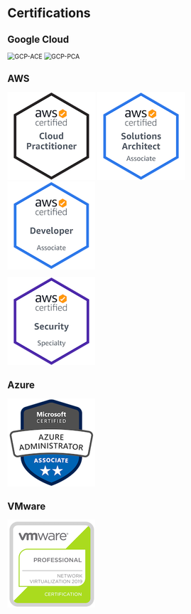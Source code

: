 # Certifications

## Google Cloud

![GCP-ACE](https://api.accredible.com/v1/frontend/credential_website_embed_image/badge/29136057 "GCP-ACE")
![GCP-PCA](https://api.accredible.com/v1/frontend/credential_website_embed_image/badge/30004334 "GCP-PCA")

## AWS

[![AWS-CLF](badges/aws-clf.png "AWS-CLF")](https://www.credly.com/badges/a7d2d4eb-2313-474c-aa6f-49aca1884910/public_url)
[![AWS-SAA](badges/aws-saa.png "AWS-SAA")](https://www.credly.com/badges/ba7d012a-ffb1-4eca-898e-29494ef9e0be/public_url)
[![AWS-DVA](badges/aws-dva.png "AWS-DVA")](https://www.credly.com/badges/0c291abe-295c-4d45-896d-8dc37b37ee64/public_url)

[![AWS-SCS](badges/aws-scs.png "AWS-SCS")](https://www.credly.com/badges/460ed9f9-d74c-4abb-9071-4aff117ee506/public_url)

## Azure

[![MSC-AAA](badges/msc-aaa.png "MSC-AAA")](https://www.credly.com/badges/651b7183-0da6-41fd-a9d6-ceb28a8e89a4/public_url)

## VMware

[![VCP-NV](badges/vcp-nv.png "VCP-NV")](https://www.credly.com/badges/807b6e75-488c-4520-8e9c-99a7ef1b9b2f/public_url)

